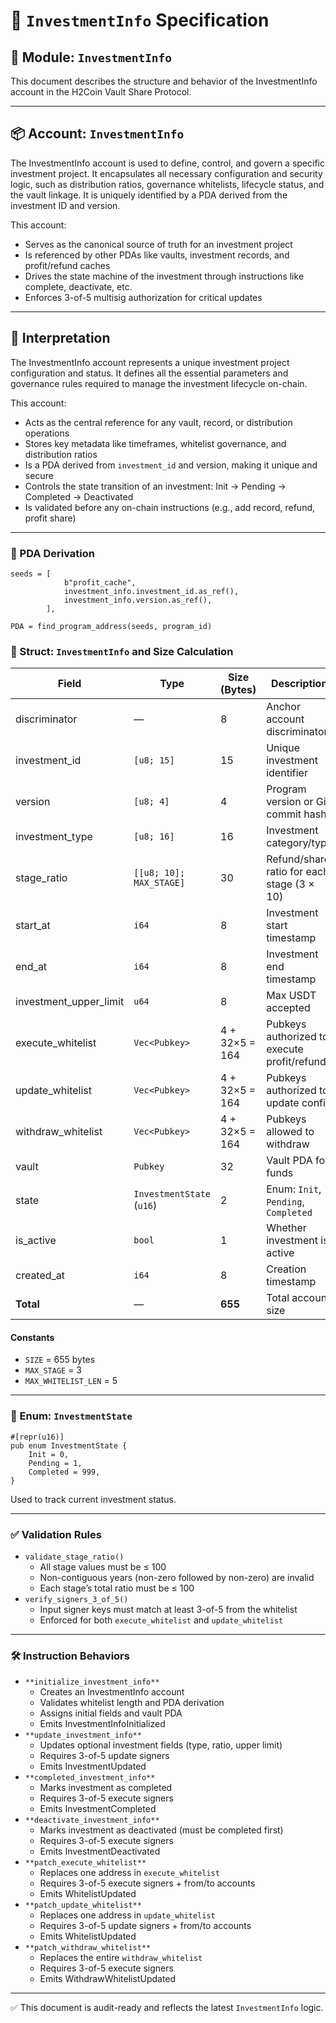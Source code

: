 # 📜 `InvestmentInfo` Specification

## 📘 Module: `InvestmentInfo`

This document describes the structure and behavior of the InvestmentInfo account in the H2Coin Vault Share Protocol.

---

## 📦 Account: `InvestmentInfo`

The InvestmentInfo account is used to define, control, and govern a specific investment project. It encapsulates all necessary configuration and security logic, such as distribution ratios, governance whitelists, lifecycle status, and the vault linkage. It is uniquely identified by a PDA derived from the investment ID and version.

This account:

*   Serves as the canonical source of truth for an investment project
*   Is referenced by other PDAs like vaults, investment records, and profit/refund caches
*   Drives the state machine of the investment through instructions like complete, deactivate, etc.
*   Enforces 3-of-5 multisig authorization for critical updates

---

## 🧭 Interpretation

The InvestmentInfo account represents a unique investment project configuration and status. It defines all the essential parameters and governance rules required to manage the investment lifecycle on-chain.

This account:

*   Acts as the central reference for any vault, record, or distribution operations
*   Stores key metadata like timeframes, whitelist governance, and distribution ratios
*   Is a PDA derived from `investment_id` and version, making it unique and secure
*   Controls the state transition of an investment: Init → Pending → Completed → Deactivated
*   Is validated before any on-chain instructions (e.g., add record, refund, profit share)

---

### 🧮 PDA Derivation

```
seeds = [
            b"profit_cache", 
            investment_info.investment_id.as_ref(),
            investment_info.version.as_ref(),
        ],
        
PDA = find_program_address(seeds, program_id)
```

### 🧮 Struct: `InvestmentInfo` and Size Calculation

| Field | Type | Size (Bytes) | Description |
| --- | --- | --- | --- |
| discriminator | — | 8 | Anchor account discriminator |
| investment\_id | `[u8; 15]` | 15 | Unique investment identifier |
| version | `[u8; 4]` | 4 | Program version or Git commit hash |
| investment\_type | `[u8; 16]` | 16 | Investment category/type |
| stage\_ratio | `[[u8; 10]; MAX_STAGE]` | 30 | Refund/share ratio for each stage (3 × 10) |
| start\_at | `i64` | 8 | Investment start timestamp |
| end\_at | `i64` | 8 | Investment end timestamp |
| investment\_upper\_limit | `u64` | 8 | Max USDT accepted |
| execute\_whitelist | `Vec<Pubkey>` | 4 + 32×5 = 164 | Pubkeys authorized to execute profit/refund |
| update\_whitelist | `Vec<Pubkey>` | 4 + 32×5 = 164 | Pubkeys authorized to update config |
| withdraw\_whitelist | `Vec<Pubkey>` | 4 + 32×5 = 164 | Pubkeys allowed to withdraw |
| vault | `Pubkey` | 32 | Vault PDA for funds |
| state | `InvestmentState` (`u16`) | 2 | Enum: `Init`, `Pending`, `Completed` |
| is\_active | `bool` | 1 | Whether investment is active |
| created\_at | `i64` | 8 | Creation timestamp |
| **Total** | — | **655** | Total account size |

#### Constants

*   `SIZE` = 655 bytes
*   `MAX_STAGE` = 3
*   `MAX_WHITELIST_LEN` = 5

---

### 📘 Enum: `InvestmentState`

```
#[repr(u16)]
pub enum InvestmentState {
    Init = 0,
    Pending = 1,
    Completed = 999,
}
```

Used to track current investment status.

---

### ✅ Validation Rules

*   `validate_stage_ratio()`
    *   All stage values must be ≤ 100
    *   Non-contiguous years (non-zero followed by non-zero) are invalid
    *   Each stage’s total ratio must be ≤ 100
*   `verify_signers_3_of_5()`
    *   Input signer keys must match at least 3-of-5 from the whitelist
    *   Enforced for both `execute_whitelist` and `update_whitelist`

---

### 🛠 Instruction Behaviors

*   `**initialize_investment_info**`
    *   Creates an InvestmentInfo account
    *   Validates whitelist length and PDA derivation
    *   Assigns initial fields and vault PDA
    *   Emits InvestmentInfoInitialized
*   `**update_investment_info**`
    *   Updates optional investment fields (type, ratio, upper limit)
    *   Requires 3-of-5 update signers
    *   Emits InvestmentUpdated
*   `**completed_investment_info**`
    *   Marks investment as completed
    *   Requires 3-of-5 execute signers
    *   Emits InvestmentCompleted
*   `**deactivate_investment_info**`
    *   Marks investment as deactivated (must be completed first)
    *   Requires 3-of-5 execute signers
    *   Emits InvestmentDeactivated
*   `**patch_execute_whitelist**`
    *   Replaces one address in `execute_whitelist`
    *   Requires 3-of-5 execute signers + from/to accounts
    *   Emits WhitelistUpdated
*   `**patch_update_whitelist**`
    *   Replaces one address in `update_whitelist`
    *   Requires 3-of-5 update signers + from/to accounts
    *   Emits WhitelistUpdated
*   `**patch_withdraw_whitelist**`
    *   Replaces the entire `withdraw_whitelist`
    *   Requires 3-of-5 execute signers
    *   Emits WithdrawWhitelistUpdated

---

✅ This document is audit-ready and reflects the latest `InvestmentInfo` logic.
